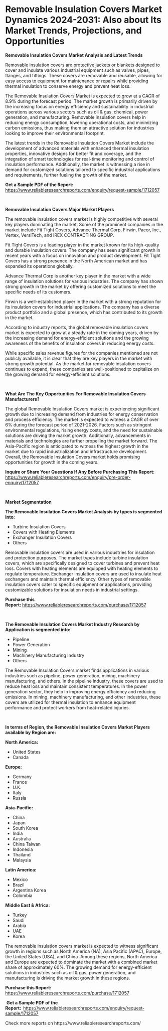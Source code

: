 <p><h1>Removable Insulation Covers Market Dynamics 2024-2031: Also about Its Market Trends, Projections, and Opportunities</h1></p><p><strong>Removable Insulation Covers Market Analysis and Latest Trends</strong></p>
<p><p>Removable insulation covers are protective jackets or blankets designed to cover and insulate various industrial equipment such as valves, pipes, flanges, and fittings. These covers are removable and reusable, allowing for easy access to equipment for maintenance or repairs while providing thermal insulation to conserve energy and prevent heat loss.</p><p>The Removable Insulation Covers Market is expected to grow at a CAGR of 8.9% during the forecast period. The market growth is primarily driven by the increasing focus on energy efficiency and sustainability in industrial operations across various sectors such as oil & gas, chemical, power generation, and manufacturing. Removable insulation covers help in reducing energy consumption, lowering operational costs, and minimizing carbon emissions, thus making them an attractive solution for industries looking to improve their environmental footprint.</p><p>The latest trends in the Removable Insulation Covers Market include the development of advanced materials with enhanced thermal insulation properties, innovative designs for better fit and coverage, and the integration of smart technologies for real-time monitoring and control of insulation performance. Additionally, the market is witnessing a rise in demand for customized solutions tailored to specific industrial applications and requirements, further fueling the growth of the market.</p></p>
<p><strong>Get a Sample PDF of the Report:&nbsp;</strong> <a href="https://www.reliableresearchreports.com/enquiry/request-sample/1712057">https://www.reliableresearchreports.com/enquiry/request-sample/1712057</a></p>
<p>&nbsp;</p>
<p><strong>Removable Insulation Covers Major Market Players</strong></p>
<p><p>The removable insulation covers market is highly competitive with several key players dominating the market. Some of the prominent companies in the market include Fit Tight Covers, Advance Thermal Corp, Firwin, Pacor, Inc., Vertex, VersiTech, and IREX CONTRACTING GROUP. </p><p>Fit Tight Covers is a leading player in the market known for its high-quality and durable insulation covers. The company has seen significant growth in recent years with a focus on innovation and product development. Fit Tight Covers has a strong presence in the North American market and has expanded its operations globally.</p><p>Advance Thermal Corp is another key player in the market with a wide range of insulation solutions for various industries. The company has shown strong growth in the market by offering customized solutions to meet the specific needs of its customers.</p><p>Firwin is a well-established player in the market with a strong reputation for its insulation covers for industrial applications. The company has a diverse product portfolio and a global presence, which has contributed to its growth in the market.</p><p>According to industry reports, the global removable insulation covers market is expected to grow at a steady rate in the coming years, driven by the increasing demand for energy-efficient solutions and the growing awareness of the benefits of insulation covers in reducing energy costs.</p><p>While specific sales revenue figures for the companies mentioned are not publicly available, it is clear that they are key players in the market with strong growth potential. As the market for removable insulation covers continues to expand, these companies are well-positioned to capitalize on the growing demand for energy-efficient solutions.</p></p>
<p>&nbsp;</p>
<p><strong>What Are The Key Opportunities For Removable Insulation Covers Manufacturers?</strong></p>
<p><p>The global Removable Insulation Covers market is experiencing significant growth due to increasing demand from industries for energy conservation and process efficiency. The market is expected to witness a CAGR of over 6% during the forecast period of 2021-2026. Factors such as stringent environmental regulations, rising energy costs, and the need for sustainable solutions are driving the market growth. Additionally, advancements in materials and technologies are further propelling the market forward. The Asia-Pacific region is anticipated to witness the highest growth in the market due to rapid industrialization and infrastructure development. Overall, the Removable Insulation Covers market holds promising opportunities for growth in the coming years.</p></p>
<p><strong>Inquire or Share Your Questions If Any Before Purchasing This Report:</strong> <a href="https://www.reliableresearchreports.com/enquiry/pre-order-enquiry/1712057">https://www.reliableresearchreports.com/enquiry/pre-order-enquiry/1712057</a></p>
<p>&nbsp;</p>
<p><strong>Market Segmentation</strong></p>
<p><strong>The Removable Insulation Covers Market Analysis by types is segmented into:</strong></p>
<p><ul><li>Turbine Insulation Covers</li><li>Covers with Heating Elements</li><li>Exchanger Insulation Covers</li><li>Others</li></ul></p>
<p><p>Removable insulation covers are used in various industries for insulation and protection purposes. The market types include turbine insulation covers, which are specifically designed to cover turbines and prevent heat loss. Covers with heating elements are equipped with heating elements to regulate temperature. Exchanger insulation covers are used to insulate heat exchangers and maintain thermal efficiency. Other types of removable insulation covers cater to specific equipment or applications, providing customizable solutions for insulation needs in industrial settings.</p></p>
<p><strong>Purchase this Report:&nbsp;</strong><a href="https://www.reliableresearchreports.com/purchase/1712057">https://www.reliableresearchreports.com/purchase/1712057</a></p>
<p>&nbsp;</p>
<p><strong>The Removable Insulation Covers Market Industry Research by Application is segmented into:</strong></p>
<p><ul><li>Pipeline</li><li>Power Generation</li><li>Mining</li><li>Machinery Manufacturing Industry</li><li>Others</li></ul></p>
<p><p>The Removable Insulation Covers market finds applications in various industries such as pipeline, power generation, mining, machinery manufacturing, and others. In the pipeline industry, these covers are used to reduce heat loss and maintain consistent temperatures. In the power generation sector, they help in improving energy efficiency and reducing emissions. In mining, machinery manufacturing, and other industries, these covers are utilized for thermal insulation to enhance equipment performance and protect workers from heat-related injuries.</p></p>
<p>&nbsp;</p>
<p><strong>In terms of Region, the Removable Insulation Covers Market Players available by Region are:</strong></p>
<p>
    <p> <strong> North America: </strong>
        <ul>
            <li>United States</li>
            <li>Canada</li>
        </ul>
        </p> 
    <p> <strong> Europe: </strong>
        <ul>
            <li>Germany</li>
            <li>France</li>
            <li>U.K.</li>
            <li>Italy</li>
            <li>Russia</li>
        </ul>
        </p> 
    <p> <strong> Asia-Pacific: </strong>
        <ul>
            <li>China</li>
            <li>Japan</li>
            <li>South Korea</li>
            <li>India</li>
            <li>Australia</li>
            <li>China Taiwan</li>
            <li>Indonesia</li>
            <li>Thailand</li>
            <li>Malaysia</li>
        </ul>
        </p> 
    <p> <strong> Latin America: </strong>
        <ul>
            <li>Mexico</li>
            <li>Brazil</li>
            <li>Argentina Korea</li>
            <li>Colombia</li>
        </ul>
        </p> 
    <p> <strong> Middle East & Africa: </strong>
        <ul>
            <li>Turkey</li>
            <li>Saudi</li>
            <li>Arabia</li>
            <li>UAE</li>
            <li>Korea</li>
        </ul>
    </p>
    </p>
<p><p>The removable insulation covers market is expected to witness significant growth in regions such as North America (NA), Asia Pacific (APAC), Europe, the United States (USA), and China. Among these regions, North America and Europe are expected to dominate the market with a combined market share of approximately 60%. The growing demand for energy-efficient solutions in industries such as oil & gas, power generation, and manufacturing is driving the market growth in these regions.</p></p>
<p><strong>Purchase this Report: </strong><a href="https://www.reliableresearchreports.com/purchase/1712057">https://www.reliableresearchreports.com/purchase/1712057</a></p>
<p>&nbsp;<strong>Get a Sample PDF of the Report:&nbsp;&nbsp;</strong><a href="https://www.reliableresearchreports.com/enquiry/request-sample/1712057">https://www.reliableresearchreports.com/enquiry/request-sample/1712057</a></p>
<p><strong></strong></p>
<p>Check more reports on https://www.reliableresearchreports.com/</p>
